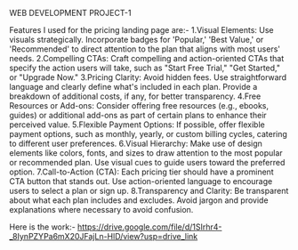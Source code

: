 WEB DEVELOPMENT PROJECT-1

Features I used for the pricing landing page are:-
1.Visual Elements: Use visuals strategically. Incorporate badges for 'Popular,' 'Best Value,' or 'Recommended' to direct attention to the plan that aligns with most users' needs.
2.Compelling CTAs: Craft compelling and action-oriented CTAs that specify the action users will take, such as "Start Free Trial," "Get Started," or "Upgrade Now."
3.Pricing Clarity: Avoid hidden fees. Use straightforward language and clearly define what's included in each plan. Provide a breakdown of additional costs, if any, for better transparency.
4.Free Resources or Add-ons: Consider offering free resources (e.g., ebooks, guides) or additional add-ons as part of certain plans to enhance their perceived value.
5.Flexible Payment Options: If possible, offer flexible payment options, such as monthly, yearly, or custom billing cycles, catering to different user preferences.
6.Visual Hierarchy: Make use of design elements like colors, fonts, and sizes to draw attention to the most popular or recommended plan. Use visual cues to guide users toward the preferred   option.
7.Call-to-Action (CTA): Each pricing tier should have a prominent CTA button that stands out. Use action-oriented language to encourage users to select a plan or sign up.
8.Transparency and Clarity: Be transparent about what each plan includes and excludes. Avoid jargon and provide explanations where necessary to avoid confusion.

Here is the work:-
https://drive.google.com/file/d/1SIrhr4-_8IynPZYPa6mX20JFajLn-HlD/view?usp=drive_link
